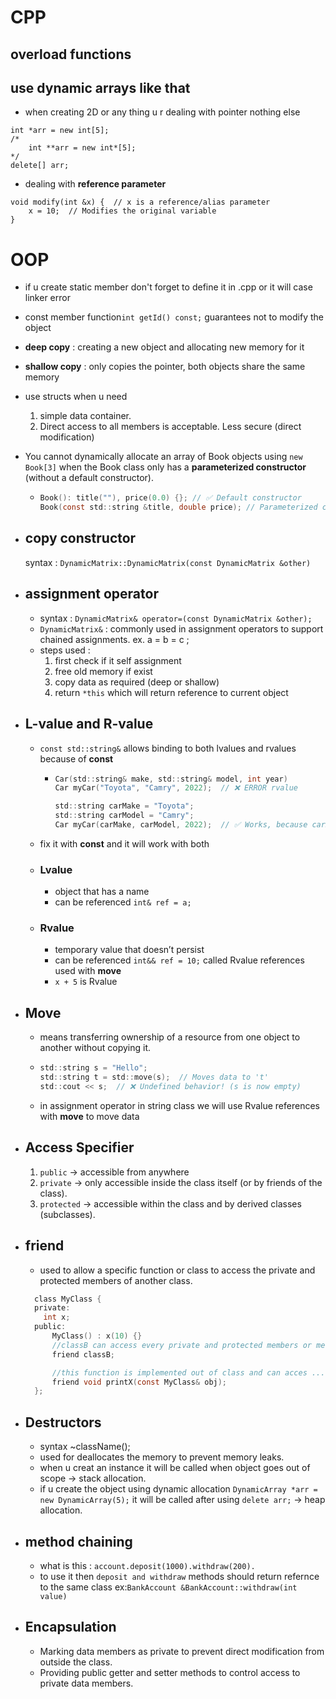 # CPP

## overload functions

## use dynamic arrays like that

- when creating 2D or any thing u r dealing with pointer nothing else

```
int *arr = new int[5];
/*
    int **arr = new int*[5];
*/
delete[] arr;
```

- dealing with **reference parameter**

```
void modify(int &x) {  // x is a reference/alias parameter
    x = 10;  // Modifies the original variable
}
```

# OOP

- if u create static member don't forget to define it in .cpp or it will case linker error
- const member function`int getId() const;` guarantees not to modify the object
- **deep copy** : creating a new object and allocating new memory for it
- **shallow copy** : only copies the pointer, both objects share the same memory
- use structs when u need
  1. simple data container.
  2. Direct access to all members is acceptable. Less secure (direct modification)
- You cannot dynamically allocate an array of Book objects using `new Book[3]` when the Book class only has a **parameterized constructor** (without a default constructor).
  - ```c
    Book(): title(""), price(0.0) {}; // ✅ Default constructor
    Book(const std::string &title, double price); // Parameterized constructor
    ```
- ## **copy constructor**
  syntax : `DynamicMatrix::DynamicMatrix(const DynamicMatrix &other)`
- ## **assignment operator**

  - syntax : `DynamicMatrix& operator=(const DynamicMatrix &other);`
  - `DynamicMatrix&` : commonly used in assignment operators to support chained assignments.
    ex. a = b = c ;
  - steps used :
    1. first check if it self assignment
    2. free old memory if exist
    3. copy data as required (deep or shallow)
    4. return `*this` which will return reference to current object

- ## **L-value and R-value**

  - `const std::string&` allows binding to both lvalues and rvalues because of **const**

    - ```c
      Car(std::string& make, std::string& model, int year)
      Car myCar("Toyota", "Camry", 2022);  // ❌ ERROR rvalue

      std::string carMake = "Toyota";
      std::string carModel = "Camry";
      Car myCar(carMake, carModel, 2022);  // ✅ Works, because carMake is an lvalue
      ```

  - fix it with **const** and it will work with both
  - ### **Lvalue**
    - object that has a name
    - can be referenced `int& ref = a;`
  - ### **Rvalue**
    - temporary value that doesn’t persist
    - can be referenced `int&& ref = 10;` called Rvalue references used with **move**
    - `x + 5` is Rvalue

- ## **Move**
  - means transferring ownership of a resource from one object to another without copying it.
  - ```c
    std::string s = "Hello";
    std::string t = std::move(s);  // Moves data to 't'
    std::cout << s;  // ❌ Undefined behavior! (s is now empty)
    ```
  - in assignment operator in string class we will use Rvalue references with **move** to move data
- ## **Access Specifier**
  1. `public` -> accessible from anywhere
  2. `private` -> only accessible inside the class itself (or by friends of the class).
  3. `protected` -> accessible within the class and by derived classes (subclasses).
- ## **friend**

  - used to allow a specific function or class to access the private and protected members of another class.

  ```c
    class MyClass {
    private:
      int x;
    public:
        MyClass() : x(10) {}
        //classB can access every private and protected members or methods
        friend classB;

        //this function is implemented out of class and can acces ...
        friend void printX(const MyClass& obj);
    };
  ```

- ## **Destructors**
  - syntax ~className();
  - used for deallocates the memory to prevent memory leaks.
  - when u creat an instance it will be called when object goes out of scope -> stack allocation.
  - if u create the object using dynamic allocation `DynamicArray *arr = new DynamicArray(5);` it will be called after using `delete arr;` -> heap allocation.
- ## **method chaining**
  - what is this : `account.deposit(1000).withdraw(200).`
  - to use it then `deposit and withdraw` methods should return refernce to the same class ex:`BankAccount &BankAccount::withdraw(int value)`
- ## **Encapsulation**
  - Marking data members as private to prevent direct modification from outside the class.
  - Providing public getter and setter methods to control access to private data members.
